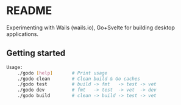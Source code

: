 # README

Experimenting with Wails (wails.io), Go+Svelte for building desktop
applications.

## Getting started

```bash
Usage:                             
	./godo [help]		# Print usage
	./godo clean 		# Clean build & Go caches
	./godo test  		# build -> fmt   -> test -> vet
	./godo dev   		# fmt   -> test  -> vet  -> dev
	./godo build 		# clean -> build -> test -> vet
```
